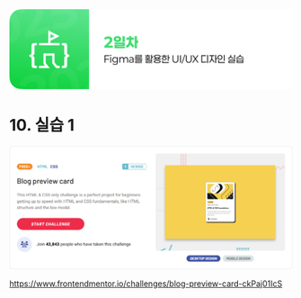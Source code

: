 <img src="./header.png" />

# 10. 실습 1

<img src="./src/10/blog.png" />

https://www.frontendmentor.io/challenges/blog-preview-card-ckPaj01IcS
